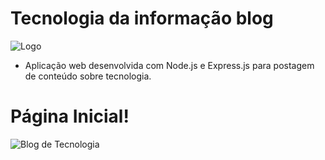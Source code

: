 # Tecnologia da informação blog
![Logo](https://github.com/m4th3vz/tecnologia-da-informacao-blog/assets/109554163/88203216-7fae-4a91-9ea7-971ca22ffa53)

* Aplicação web desenvolvida com Node.js e Express.js para postagem de conteúdo sobre tecnologia.

# Página Inicial!
![Blog de Tecnologia](https://github.com/m4th3vz/tecnologia-da-informacao-blog/assets/109554163/f07602e5-a4c1-43cc-a6d9-0e062770b3ae)
